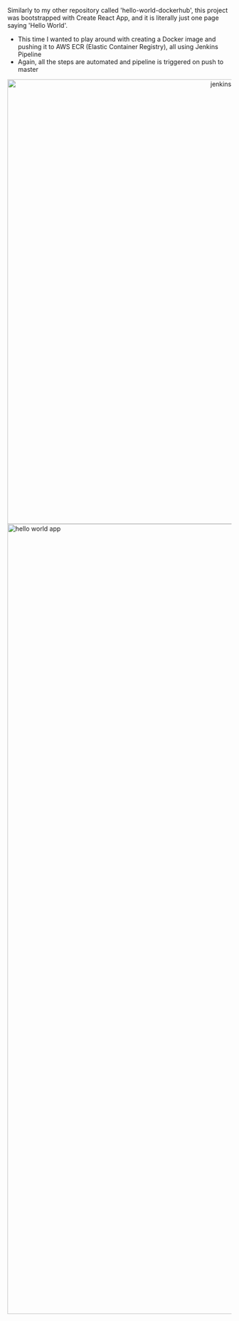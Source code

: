 Similarly to my other repository called 'hello-world-dockerhub', this project was bootstrapped with Create React App, and it is literally just one page saying 'Hello World'.
* This time I wanted to play around with creating a Docker image and pushing it to AWS ECR (Elastic Container Registry), all using Jenkins Pipeline
* Again, all the steps are automated and pipeline is triggered on push to master


<div style="text-align:center"><img width="1000" alt="jenkins pipeline" src="https://user-images.githubusercontent.com/72078274/121530395-49f69780-c9f5-11eb-8e63-95f4d9461d3e.png"></div>

<img width="1777" alt="hello world app" src="https://user-images.githubusercontent.com/72078274/119966619-67624500-bfa3-11eb-8e41-6e3ced9f913c.png">
